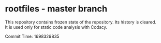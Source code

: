 # rootfiles - master branch

This repository contains frozen state of the repository.
Its history is cleared. It is used only for static code
analysis with Codacy.

Commit Time: 1698329835